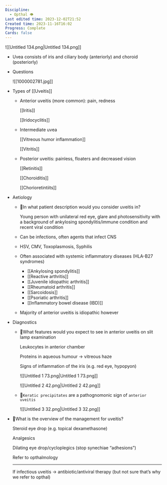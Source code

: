 ```yaml
---
Discipline:
  - Opthal 👁
Last edited time: 2023-12-02T21:52
Created time: 2023-11-16T16:02
Progress: Complete
Cards: false
---
```

![[Untitled 134.png|Untitled 134.png]]
- Uvea consists of iris and ciliary body (anteriorly) and choroid (posteriorly)
- Questions
    
    ![[1000002781.jpg]]
    
- Types of [[Uveitis]]
    - Anterior uveitis (more common): pain, redness
        
        [[Iritis]]
        
        [[Iridocyclitis]]
        
    - Intermediate uvea
        
        [[Vitreous humor inflammation]]
        
        [[Vitritis]]
        
    - Posterior uveitis: painless, floaters and decreased vision
        
        [[Retinitis]]
        
        [[Choroiditis]]
        
        [[Chorioretintiits]]
        
- Aetiology
    
    - 🍒In what patient description would you consider uveitis in?
        
        Young person with unilateral red eye, glare and photosensitivity with a background of ankylosing spondylitis/immune condition and recent viral condition
        
    
    - Can be infections, often agents that infect CNS
    - HSV, CMV, Toxoplasmosis, Syphilis
    - Often associated with systemic inflammatory diseases (HLA-B27 syndromes)
        - [[Ankylosing spondylitis]]
        - [[Reactive arthritis]]
        - [[Juvenile idiopathic arthritis]]
        - [[Rheumatoid arthritis]]
        - [[Sarcoidosis]]
        - [[Psoriatic arthritis]]
        - [[Inflammatory bowel disease (IBD)]]
    - Majority of anterior uveitis is idiopathic however
- Diagnostics
    - 🍒What features would you expect to see in anterior uveitis on slit lamp examination
        
        Leukocytes in anterior chamber
        
        Proteins in aqueous humour → vitreous haze
        
        Signs of inflammation of the iris (e.g. red eye, hypopyon)
        
        ![[Untitled 1 73.png|Untitled 1 73.png]]
        
        ![[Untitled 2 42.png|Untitled 2 42.png]]
        
    - 🍒`Keratic precipitates` are a pathognomonic sign of `anterior uveitis`
        
        ![[Untitled 3 32.png|Untitled 3 32.png]]
        
- 🍒What is the overview of the management for uveitis?
    
    Steroid eye drop (e.g. topical dexamethasone)
    
    Analgesics
    
    Dilating eye drop/cycloplegics (stop synechiae “adhesions”)
    
    Refer to opthalmology
    
    ---
    
    If infectious uveitis → antibiotic/antiviral therapy (but not sure that’s why we refer to opthal)